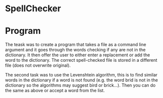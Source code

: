# SpellChecker

# Program
The teask was to create a program that takes a file as a command line argument and it goes through the words checking if any are not in the dictionary. It then offer the user to either enter a replacement or add the word to the dictionary. The correct spell-checked file is stored in a different file (does not overwrite original).

The second task was to use the Levenshtein algorithm, this is to find similar words in the dictionary if a word is not found (e.g. the word brid is not in the dictionary so the algorithms may suggest bird or brick...). Then you can do the same as above or accept a word from the list. 
